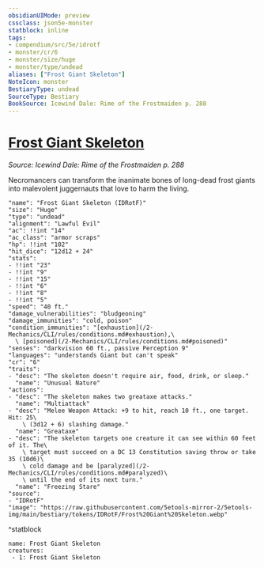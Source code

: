 ```yaml
---
obsidianUIMode: preview
cssclass: json5e-monster
statblock: inline
tags:
- compendium/src/5e/idrotf
- monster/cr/6
- monster/size/huge
- monster/type/undead
aliases: ["Frost Giant Skeleton"]
NoteIcon: monster
BestiaryType: undead
SourceType: Bestiary
BookSource: Icewind Dale: Rime of the Frostmaiden p. 288
---
```

# [Frost Giant Skeleton](2-Mechanics/CLI/bestiary/undead/frost-giant-skeleton-idrotf.md)
*Source: Icewind Dale: Rime of the Frostmaiden p. 288*  

Necromancers can transform the inanimate bones of long-dead frost giants into malevolent juggernauts that love to harm the living.

```statblock
"name": "Frost Giant Skeleton (IDRotF)"
"size": "Huge"
"type": "undead"
"alignment": "Lawful Evil"
"ac": !!int "14"
"ac_class": "armor scraps"
"hp": !!int "102"
"hit_dice": "12d12 + 24"
"stats":
- !!int "23"
- !!int "9"
- !!int "15"
- !!int "6"
- !!int "8"
- !!int "5"
"speed": "40 ft."
"damage_vulnerabilities": "bludgeoning"
"damage_immunities": "cold, poison"
"condition_immunities": "[exhaustion](/2-Mechanics/CLI/rules/conditions.md#exhaustion),\
  \ [poisoned](/2-Mechanics/CLI/rules/conditions.md#poisoned)"
"senses": "darkvision 60 ft., passive Perception 9"
"languages": "understands Giant but can't speak"
"cr": "6"
"traits":
- "desc": "The skeleton doesn't require air, food, drink, or sleep."
  "name": "Unusual Nature"
"actions":
- "desc": "The skeleton makes two greataxe attacks."
  "name": "Multiattack"
- "desc": "Melee Weapon Attack: +9 to hit, reach 10 ft., one target. Hit: 25\
    \ (3d12 + 6) slashing damage."
  "name": "Greataxe"
- "desc": "The skeleton targets one creature it can see within 60 feet of it. The\
    \ target must succeed on a DC 13 Constitution saving throw or take 35 (10d6)\
    \ cold damage and be [paralyzed](/2-Mechanics/CLI/rules/conditions.md#paralyzed)\
    \ until the end of its next turn."
  "name": "Freezing Stare"
"source":
- "IDRotF"
"image": "https://raw.githubusercontent.com/5etools-mirror-2/5etools-img/main/bestiary/tokens/IDRotF/Frost%20Giant%20Skeleton.webp"
```
^statblock

```encounter-table
name: Frost Giant Skeleton
creatures:
 - 1: Frost Giant Skeleton
```